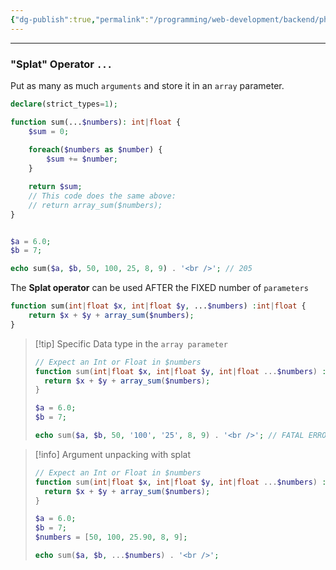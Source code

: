 ```yaml
---
{"dg-publish":true,"permalink":"/programming/web-development/backend/php/01-procedural/06-functions/03-variadic-functions/","tags":["programming","php","webdevelopment","backend"]}
---
```



--- 

### "Splat" Operator `...`
Put as many as much `arguments` and store it in an `array` parameter.

```php
declare(strict_types=1);

function sum(...$numbers): int|float {
	$sum = 0;
	
	foreach($numbers as $number) {
		$sum += $number;
	}

	return $sum;
	// This code does the same above:
	// return array_sum($numbers);
}


$a = 6.0;
$b = 7;

echo sum($a, $b, 50, 100, 25, 8, 9) . '<br />'; // 205
```

The __Splat operator__ can be used AFTER the FIXED number of `parameters`
```php
function sum(int|float $x, int|float $y, ...$numbers) :int|float {
	return $x + $y + array_sum($numbers);
}
```

> [!tip] Specific Data type in the `array parameter`
> ```php
> // Expect an Int or Float in $numbers
> function sum(int|float $x, int|float $y, int|float ...$numbers) :int|float {
> 	return $x + $y + array_sum($numbers);
> }
> 
> $a = 6.0;
> $b = 7;
> 
> echo sum($a, $b, 50, '100', '25', 8, 9) . '<br />'; // FATAL ERROR! 
> ```

> [!info] Argument unpacking with splat
> ```php
> // Expect an Int or Float in $numbers
> function sum(int|float $x, int|float $y, int|float ...$numbers) :int|float {
> 	return $x + $y + array_sum($numbers);
> }
> 
> $a = 6.0;
> $b = 7;
> $numbers = [50, 100, 25.90, 8, 9];
> 
> echo sum($a, $b, ...$numbers) . '<br />'; 
> ```
